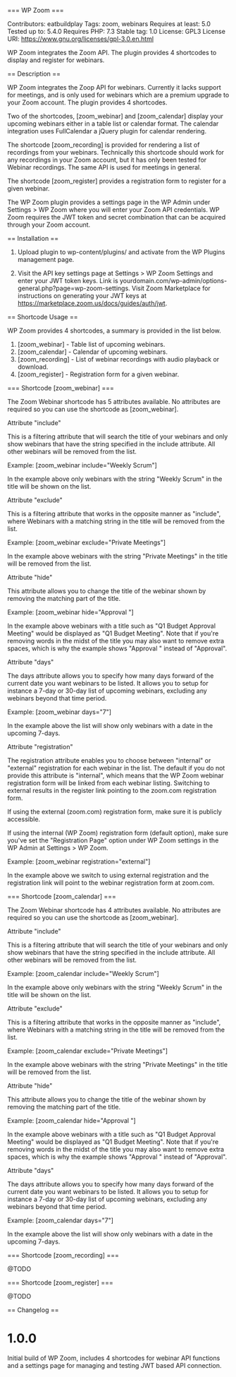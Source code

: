 === WP Zoom ===

Contributors: eatbuildplay
Tags: zoom, webinars
Requires at least: 5.0
Tested up to: 5.4.0
Requires PHP: 7.3
Stable tag: 1.0
License: GPL3
License URI: https://www.gnu.org/licenses/gpl-3.0.en.html

WP Zoom integrates the Zoom API. The plugin provides 4 shortcodes to display and register for webinars.

== Description ==

WP Zoom integrates the Zoop API for webinars. Currently it lacks support for meetings, and is only used for webinars which are a premium upgrade to your Zoom account. The plugin provides 4 shortcodes.

Two of the shortcodes, [zoom_webinar] and [zoom_calendar] display your upcoming webinars either in a table list or calendar format. The calendar integration uses FullCalendar a jQuery plugin for calendar rendering.

The shortcode [zoom_recording] is provided for rendering a list of recordings from your webinars. Technically this shortcode should work for any recordings in your Zoom account, but it has only been tested for Webinar recordings. The same API is used for meetings in general.

The shortcode [zoom_register] provides a registration form to register for a given webinar.

The WP Zoom plugin provides a settings page in the WP Admin under Settings > WP Zoom where you will enter your Zoom API credentials. WP Zoom requires the JWT token and secret combination that can be acquired through your Zoom account.

== Installation ==

1. Upload plugin to wp-content/plugins/ and activate from the WP Plugins management page.

2. Visit the API key settings page at Settings > WP Zoom Settings and enter your JWT token keys. Link is yourdomain.com/wp-admin/options-general.php?page=wp-zoom-settings. Visit Zoom Marketplace for instructions on generating your JWT keys at https://marketplace.zoom.us/docs/guides/auth/jwt.

== Shortcode Usage ==

WP Zoom provides 4 shortcodes, a summary is provided in the list below.

1. [zoom_webinar] - Table list of upcoming webinars.
2. [zoom_calendar] - Calendar of upcoming webinars.
3. [zoom_recording] - List of webinar recordings with audio playback or download.
4. [zoom_register] - Registration form for a given webinar.

=== Shortcode [zoom_webinar] ===

The Zoom Webinar shortcode has 5 attributes available. No attributes are required so you can use the shortcode as [zoom_webinar].

Attribute "include"

This is a filtering attribute that will search the title of your webinars and only show webinars that have the string specified in the include attribute. All other webinars will be removed from the list.

Example: [zoom_webinar include="Weekly Scrum"]

In the example above only webinars with the string "Weekly Scrum" in the title will be shown on the list.

Attribute "exclude"

This is a filtering attribute that works in the opposite manner as "include", where Webinars with a matching string in the title will be removed from the list.

Example: [zoom_webinar exclude="Private Meetings"]

In the example above webinars with the string "Private Meetings" in the title will be removed from the list.

Attribute "hide"

This attribute allows you to change the title of the webinar shown by removing the matching part of the title.

Example: [zoom_webinar hide="Approval "]

In the example above webinars with a title such as "Q1 Budget Approval Meeting" would be displayed as "Q1 Budget Meeting". Note that if you're removing words in the midst of the title you may also want to remove extra spaces, which is why the example shows "Approval " instead of "Approval".

Attribute "days"

The days attribute allows you to specify how many days forward of the current date you want webinars to be listed. It allows you to setup for instance a 7-day or 30-day list of upcoming webinars, excluding any webinars beyond that time period.

Example: [zoom_webinar days="7"]

In the example above the list will show only webinars with a date in the upcoming 7-days.

Attribute "registration"

The registration attribute enables you to choose between "internal" or "external" registration for each webinar in the list. The default if you do not provide this attribute is "internal", which means that the WP Zoom webinar registration form will be linked from each webinar listing. Switching to external results in the register link pointing to the zoom.com registration form.

If using the external (zoom.com) registration form, make sure it is publicly accessible.

If using the internal (WP Zoom) registration form (default option), make sure you've set the "Registration Page" option under WP Zoom settings in the WP Admin at Settings > WP Zoom.

Example: [zoom_webinar registration="external"]

In the example above we switch to using external registration and the registration link will point to the webinar registration form at zoom.com.

=== Shortcode [zoom_calendar] ===

The Zoom Webinar shortcode has 4 attributes available. No attributes are required so you can use the shortcode as [zoom_webinar].

Attribute "include"

This is a filtering attribute that will search the title of your webinars and only show webinars that have the string specified in the include attribute. All other webinars will be removed from the list.

Example: [zoom_calendar include="Weekly Scrum"]

In the example above only webinars with the string "Weekly Scrum" in the title will be shown on the list.

Attribute "exclude"

This is a filtering attribute that works in the opposite manner as "include", where Webinars with a matching string in the title will be removed from the list.

Example: [zoom_calendar exclude="Private Meetings"]

In the example above webinars with the string "Private Meetings" in the title will be removed from the list.

Attribute "hide"

This attribute allows you to change the title of the webinar shown by removing the matching part of the title.

Example: [zoom_calendar hide="Approval "]

In the example above webinars with a title such as "Q1 Budget Approval Meeting" would be displayed as "Q1 Budget Meeting". Note that if you're removing words in the midst of the title you may also want to remove extra spaces, which is why the example shows "Approval " instead of "Approval".

Attribute "days"

The days attribute allows you to specify how many days forward of the current date you want webinars to be listed. It allows you to setup for instance a 7-day or 30-day list of upcoming webinars, excluding any webinars beyond that time period.

Example: [zoom_calendar days="7"]

In the example above the list will show only webinars with a date in the upcoming 7-days.

=== Shortcode [zoom_recording] ===

@TODO

=== Shortcode [zoom_register] ===

@TODO

== Changelog ==

# 1.0.0
Initial build of WP Zoom, includes 4 shortcodes for webinar API functions and a settings page for managing and testing JWT based API connection.
